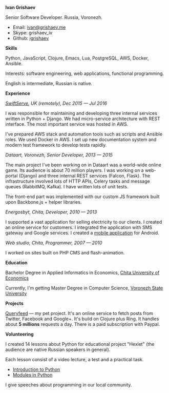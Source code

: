**Ivan Grishaev**

Senior Software Developer. Russia, Voronezh.

- Email: ivan@grishaev.me
- Skype: grishaev_iv
- Github: [igrishaev](https://github.com/igrishaev)

**Skills**

Python, JavaScript, Clojure, Emacs, Lua, PostgreSQL, AWS, Docker, Ansible.

Interests: software engineering, web applications, functional programming.

English is intermediate, Russian is native.

**Experience**

*[SwiftServe](http://www.swiftserve.com/en/), UK (remotely), Dec 2015 —  Jul 2016*

I was responsible for maintaining and developing three internal services written
in Python + Django. We had micro-service architecture with REST interface. The
most important service was hosted in AWS.

I've prepared AWS stack and automation tools such as scripts and Ansible
roles. We used Docker in AWS. I set up new documentation system and modern test
framework to develop tests rapidly.

*Dataart, Voronezh, Senior Developer, 2013 — 2015*

The main project I've been working on in Dataart was a world-wide online
game. Its audience is about 70 million players. I was working on a web-portal
(Django) and three internal REST services (Falcon, Flask). The infrastructure
involved lots of HTTP APIs, Celery tasks and message queues (RabbitMQ, Kafka). I
have written lots of unit tests.

The front-end part was implemented with our custom JS framework built upon
Backbone.js + helper libraries.

*Energosbyt, Chita, Developer, 2010 — 2013*

I supported a vast application for selling electricity to our clients. I created
an online service for customers. I integrated the application with SMS gateway
and Google services. I created a [mobile application][mobile application] for
Android.

[mobile application]:https://play.google.com/store/apps/details?id=com.esbyt.android.lk

*Web studio, Chita, Programmer, 2007 — 2010*

I worked on sites built on PHP CMS and flash-animation.

**Education**

Bachelor Degree in Applied Informatics in Economics,
[Chita University of Economics](http://narhoz-chita.ru/)

Currently, I'm getting Master Degree in Computer Science,
[Voronezh State University](http://www.vsu.ru/)

**Projects**

[Queryfeed](https://queryfeed.net/) — my pet project. It's an online service to
fetch posts from Twitter, Facebook and Google+. It's build on Clojure plus
Ring. It handles about **5 millions** requests a day. There is a paid
subscription with Paypal.

**Volunteering**

I created 14 lessons about Python for educational project "Hexlet" (the audience
are native Russian speakers in general).

Each lesson consist of a video lecture, a test and a practical task.

- [Introduction to Python](https://ru.hexlet.io/courses/python_101)
- [Modules in Python](https://ru.hexlet.io/courses/python-modules)

I give speeches about programming in our local community.
